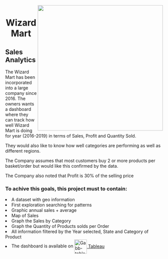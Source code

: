 <body>
<img align='right' height=400 src="https://i.pinimg.com/736x/a2/e9/2b/a2e92b4bdf0e324c32cfc6ed2b311e84--wizards-illustration-art.jpg"/> 
  <h1 align="center">Wizard Mart</h1>
  <h2>Sales Analytics</h2>
  <p>The Wizard Mart has been incorporated into a large company since 2016. The owners wants a dashboard where they can track how well Wizard Mart is doing for year (2016-2019) in terms of Sales, Profit and Quantity Sold.</p>
  <p>They would also like to know how well categories are performing as well as different regions.</p>
  <p>The Company assumes that most customers buy 2 or more products per basket/order but would like this confirmed by the data.</p>
  <p>The Company also noted that Profit is 30% of the selling price</p>  
  
  
  <h3>To achive this goals, this project must to contain:</h3>
  <li>A dataset with geo information</li>
  <li>First exploration searching for patterns</li>
  <li>Graphic annual sales + average</li>
  <li>Map of Sales</li>
  <li>Graph the Sales by Category</li>
  <li>Graph the Quantity of Products solds per Order</li>
  <li>All information filtered by the Year selected, State and Category of Product</li>
  
  <li>The dashboard is available on <a href='https://public.tableau.com/views/Sales_Analytics_WizardMart/Dashboard?:language=pt-BR&:display_count=n&:origin=viz_share_link'> <img align="center" alt="Gabb-tableau" height="45" width="40" src="https://user-images.githubusercontent.com/32903323/43256817-e40da78a-90c5-11e8-9c84-9471549a1259.png"/> Tableau</a></li>

</body>

